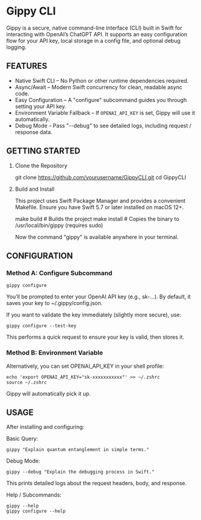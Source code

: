 # Gippy CLI

Gippy is a secure, native command-line interface (CLI) built in Swift for
interacting with OpenAI’s ChatGPT API. It supports an easy configuration
flow for your API key, local storage in a config file, and optional debug
logging.

## FEATURES
- Native Swift CLI – No Python or other runtime dependencies required.
- Async/Await – Modern Swift concurrency for clean, readable async code.
- Easy Configuration – A "configure" subcommand guides you through setting
  your API key.
- Environment Variable Fallback – If `OPENAI_API_KEY` is set, Gippy will use
  it automatically.
- Debug Mode – Pass "--debug" to see detailed logs, including request /
  response data.

## GETTING STARTED

1. Clone the Repository

    git clone https://github.com/yourusername/GippyCLI.git
    cd GippyCLI

2. Build and Install

   This project uses Swift Package Manager and provides a convenient Makefile.
   Ensure you have Swift 5.7 or later installed on macOS 12+.

    make build      # Builds the project
    make install    # Copies the binary to /usr/local/bin/gippy (requires sudo)

   Now the command "gippy" is available anywhere in your terminal.

## CONFIGURATION

### Method A: Configure Subcommand

    gippy configure

You’ll be prompted to enter your OpenAI API key (e.g., sk-...).
By default, it saves your key to ~/.gippy/config.json.

If you want to validate the key immediately (slightly more secure), use:

    gippy configure --test-key

This performs a quick request to ensure your key is valid, then stores it.

### Method B: Environment Variable
Alternatively, you can set OPENAI_API_KEY in your shell profile:

    echo 'export OPENAI_API_KEY="sk-xxxxxxxxxxx"' >> ~/.zshrc
    source ~/.zshrc

Gippy will automatically pick it up.

## USAGE

After installing and configuring:

Basic Query:

    gippy "Explain quantum entanglement in simple terms."

Debug Mode:

    gippy --debug "Explain the debugging process in Swift."

This prints detailed logs about the request headers, body, and response.

Help / Subcommands:

    gippy --help
    gippy configure --help
